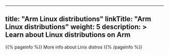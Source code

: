 
---
title: "Arm Linux distributions"
linkTitle: "Arm Linux distributions"
weight: 5
description: >
    Learn about Linux distributions on Arm
---

{{% pageinfo %}}
More info about Linix distros
{{% /pageinfo %}}


